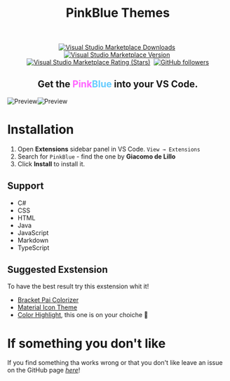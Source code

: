 <h1 align="center">
  PinkBlue Themes
  <br>
  <br>
</h1>
<p align="center">
    <a href="https://marketplace.visualstudio.com/items?itemName=Giacomo002.pinkblue-theme"><img alt="Visual Studio Marketplace Downloads" src="https://img.shields.io/visual-studio-marketplace/d/giacomo002.pinkblue-theme?color=%20%23cc99ff" alt="Version"></a>&nbsp;
    <a href="https://marketplace.visualstudio.com/items?itemName=Giacomo002.pinkblue-theme"><img alt="Visual Studio Marketplace Version" src="https://img.shields.io/visual-studio-marketplace/v/giacomo002.pinkblue-theme?color=%20%23cc99ff" alt="Downloads"></a>&nbsp;
    <a href="https://marketplace.visualstudio.com/items?itemName=Giacomo002.pinkblue-theme"><img alt="Visual Studio Marketplace Rating (Stars)" src="https://img.shields.io/visual-studio-marketplace/stars/giacomo002.pinkblue-theme?color=%20%23cc99ff" alt="Ratings"></a>&nbsp;
    <a href="https://github.com/Giacomo002/PinkBlue-Vs-Code-Theme"><img alt="GitHub followers" src="https://img.shields.io/github/followers/Giacomo002?style=social" alt="Followers"></a>
</p>
<h2 align="center">Get the <span style="color:#ff66ff;">Pink</span><span style="color:#66ccff;">Blue</span> into your VS Code.</h2>


![Preview](https://github.com/Giacomo002/PinkBlue-Vs-Code-Theme/blob/main/images/bluedtheme.png?raw=true)![Preview](https://github.com/Giacomo002/PinkBlue-Vs-Code-Theme/blob/main/images/pinkbluetheme.png?raw=true)
# Installation

1. Open **Extensions** sidebar panel in VS Code. `View → Extensions`
2. Search for `PinkBlue` - find the one by **Giacomo de Lillo**
3. Click **Install** to install it.

## Support

-  C#
-  CSS
-  HTML
-  Java
-  JavaScript
-  Markdown
-  TypeScript
## Suggested Exstension

To have the best result try this exstension whit it!

- [Bracket Pai Colorizer](https://marketplace.visualstudio.com/items?itemName=CoenraadS.bracket-pair-colorizer)
- [Material Icon Theme](https://marketplace.visualstudio.com/items?itemName=Giacomo002.pinkblue-theme)
- [Color Highlight](https://marketplace.visualstudio.com/items?itemName=naumovs.color-highlight), this one is on your choiche :raised_hands:

# If something you don't like

If you find something tha works wrong or that you don't like leave an issue on the GitHub page [_here_](https://github.com/Giacomo002/PinkBlue-Vs-Code-Theme/issues)!


